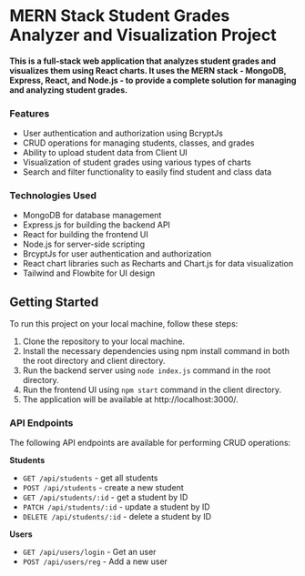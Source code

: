 # **MERN Stack Student Grades Analyzer and Visualization Project**

#### This is a full-stack web application that analyzes student grades and visualizes them using React charts. It uses the MERN stack - MongoDB, Express, React, and Node.js - to provide a complete solution for managing and analyzing student grades.

### **Features**
- User authentication and authorization using BcryptJs
- CRUD operations for managing students, classes, and grades
- Ability to upload student data from Client UI
- Visualization of student grades using various types of charts
- Search and filter functionality to easily find student and class data

### **Technologies Used**
- MongoDB for database management
- Express.js for building the backend API
- React for building the frontend UI
- Node.js for server-side scripting
- BrcyptJs for user authentication and authorization
- React chart libraries such as Recharts and Chart.js for data visualization
- Tailwind and Flowbite for UI design

## **Getting Started**
To run this project on your local machine, follow these steps:

1) Clone the repository to your local machine.
2) Install the necessary dependencies using npm install command in both the root directory and client directory.
3) Run the backend server using ```node index.js``` command in the root directory.
4) Run the frontend UI using ```npm start``` command in the client directory.
5) The application will be available at http://localhost:3000/.

### **API Endpoints**
The following API endpoints are available for performing CRUD operations:

**Students**

- ```GET /api/students``` - get all students
- ```POST /api/students``` - create a new student
- ```GET /api/students/:id``` - get a student by ID
- ```PATCH /api/students/:id``` - update a student by ID
- ```DELETE /api/students/:id``` - delete a student by ID

**Users**

- ```GET /api/users/login``` - Get an user
- ```POST /api/users/reg``` - Add a new user


